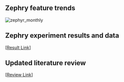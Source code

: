 ## Zephry feature trends
![zephyr_monthly](https://user-images.githubusercontent.com/16036156/86602885-4c44ac00-bf71-11ea-86cf-e2d1d7b1afb8.png)

## Zephry experiment results and data
[[Result Link](https://docs.google.com/spreadsheets/d/1hQPBHSiP1cB1biBG_dqZU_VjO4IWsonhemOFKrB-nXE/edit?usp=sharing)]

## Updated literature review
[[Review Link](https://docs.google.com/spreadsheets/d/1455ltmaXmjG1x-abHVM2jHWi_6K3isZfaYwjK-YSgpQ/edit?usp=sharing)]
